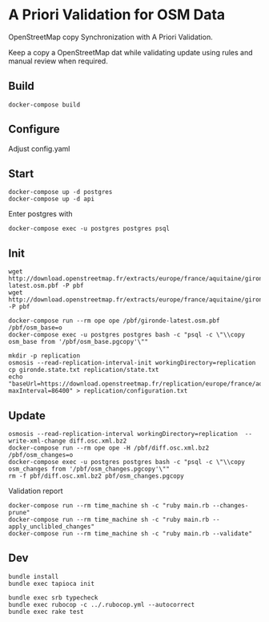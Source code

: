 # A Priori Validation for OSM Data

OpenStreetMap copy Synchronization with A Priori Validation.

Keep a copy a OpenStreetMap dat while validating update using rules and manual review when required.

## Build
```
docker-compose build
```

## Configure

Adjust config.yaml

## Start
```
docker-compose up -d postgres
docker-compose up -d api
```

Enter postgres with
```
docker-compose exec -u postgres postgres psql
```

## Init
```
wget http://download.openstreetmap.fr/extracts/europe/france/aquitaine/gironde-latest.osm.pbf -P pbf
wget http://download.openstreetmap.fr/extracts/europe/france/aquitaine/gironde.state.txt -P pbf
```

```
docker-compose run --rm ope ope /pbf/gironde-latest.osm.pbf /pbf/osm_base=o
docker-compose exec -u postgres postgres bash -c "psql -c \"\\copy osm_base from '/pbf/osm_base.pgcopy'\""
```

```
mkdir -p replication
osmosis --read-replication-interval-init workingDirectory=replication
cp gironde.state.txt replication/state.txt
echo "baseUrl=https://download.openstreetmap.fr/replication/europe/france/aquitaine/gironde/minute/
maxInterval=86400" > replication/configuration.txt
```

## Update
```
osmosis --read-replication-interval workingDirectory=replication  --write-xml-change diff.osc.xml.bz2
docker-compose run --rm ope ope -H /pbf/diff.osc.xml.bz2 /pbf/osm_changes=o
docker-compose exec -u postgres postgres bash -c "psql -c \"\\copy osm_changes from '/pbf/osm_changes.pgcopy'\""
rm -f pbf/diff.osc.xml.bz2 pbf/osm_changes.pgcopy
```

Validation report
```
docker-compose run --rm time_machine sh -c "ruby main.rb --changes-prune"
docker-compose run --rm time_machine sh -c "ruby main.rb --apply_unclibled_changes"
docker-compose run --rm time_machine sh -c "ruby main.rb --validate"
```

## Dev

```
bundle install
bundle exec tapioca init
```

```
bundle exec srb typecheck
bundle exec rubocop -c ../.rubocop.yml --autocorrect
bundle exec rake test
```
